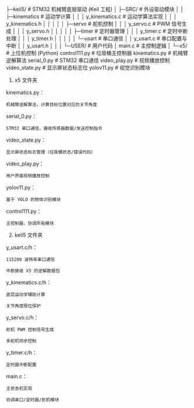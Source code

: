├─keil5/                  # STM32 机械臂底层驱动 (Keil 工程)
│  ├─SRC/                 # 外设驱动模块
│  │  ├─kinematics        # 运动学计算
│  │  │      y_kinematics.c  # 运动学算法实现
│  │  │      y_kinematics.h
│  │  │
│  │  ├─servo             # 舵机控制
│  │  │      y_servo.c    # PWM 信号生成
│  │  │      y_servo.h
│  │  │
│  │  ├─timer             # 定时器管理
│  │  │      y_timer.c    # 定时中断处理
│  │  │      y_timer.h
│  │  │
│  │  └─usart             # 串口通信
│  │          y_usart.c   # 串口配置与中断
│  │          y_usart.h
│  │
│  └─USER/                # 用户代码
│          main.c         # 主控制逻辑
│
└─x5/                     # 上位机控制 (Python)
        control111.py     # 垃圾桶主控制器
        kinematics.py     # 机械臂逆解算法
        serial_0.py       # STM32 串口通信
        video_play.py     # 视频播放控制
        video_state.py    # 显示屏状态标志位
        yolov11.py        # 视觉识别模块

1. x5 文件夹

kinematics.py：

    机械臂逆解算法，计算目标位置对应的关节角度

serial_0.py：

    STM32 串口通信，接收传感器数据/发送控制指令

video_state.py：

    显示屏状态标志管理（垃圾桶状态/错误代码）

video_play.py：

    用户界面视频播放控制

yolov11.py：

    基于 YOLO 的物体识别模块

control111.py：

    主控制器，协调所有模块


2. keil5 文件夹

y_usart.c/h：

    115200 波特率串口通信

    中断接收 X5 的逆解数据包

y_kinematics.c/h：

    底层运动学辅助计算

    关节角度限位保护

y_servo.c/h：

    舵机 PWM 控制信号生成

    多舵机同步控制

y_timer.c/h：

    定时器中断配置

main.c：

    主状态机实现

    协调串口/定时器/舵机模块

